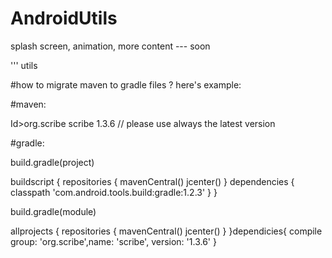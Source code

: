 # AndroidUtils
splash screen, animation, more content --- soon

'''
utils


#how to migrate maven to gradle files ? 
here's example:

#maven:

Id>org.scribe</groupId>
  <artifactId>scribe</artifactId>
  <version>1.3.6</version> // please use always the latest version
</dependency>

#gradle:

build.gradle(project)

buildscript {
    repositories {
        mavenCentral()
        jcenter()
    }
    dependencies {
        classpath 'com.android.tools.build:gradle:1.2.3'
   }
}

build.gradle(module)


allprojects {
    repositories {
        mavenCentral()
        jcenter()
    }
}dependicies{
  compile group: 'org.scribe',name: 'scribe', version: '1.3.6'
}
